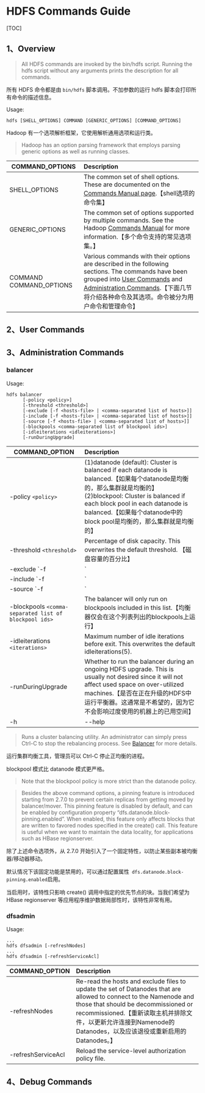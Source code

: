 # HDFS Commands Guide

[TOC]

## 1、Overview

> All HDFS commands are invoked by the bin/hdfs script. Running the hdfs script without any arguments prints the description for all commands.

所有 HDFS 命令都是由 `bin/hdfs` 脚本调用。不加参数的运行 hdfs 脚本会打印所有命令的描述信息。

Usage: 

    hdfs [SHELL_OPTIONS] COMMAND [GENERIC_OPTIONS] [COMMAND_OPTIONS]

Hadoop 有一个选项解析框架，它使用解析通用选项和运行类。

> Hadoop has an option parsing framework that employs parsing generic options as well as running classes.

COMMAND_OPTIONS  |  Description
---|:---
SHELL_OPTIONS  |	The common set of shell options. These are documented on the [Commands Manual page](https://hadoop.apache.org/docs/r3.2.1/hadoop-project-dist/hadoop-common/CommandsManual.html#Shell_Options).【shell选项的命令集】
GENERIC_OPTIONS |  The common set of options supported by multiple commands. See the Hadoop [Commands Manual](https://hadoop.apache.org/docs/r3.2.1/hadoop-project-dist/hadoop-common/CommandsManual.html#Generic_Options) for more information.【多个命令支持的常见选项集。】
COMMAND COMMAND_OPTIONS  |  Various commands with their options are described in the following sections. The commands have been grouped into [User Commands](https://hadoop.apache.org/docs/r3.2.1/hadoop-project-dist/hadoop-hdfs/HDFSCommands.html#User_Commands) and [Administration Commands](https://hadoop.apache.org/docs/r3.2.1/hadoop-project-dist/hadoop-hdfs/HDFSCommands.html#Administration_Commands).【下面几节将介绍各种命令及其选项。命令被分为用户命令和管理命令】

## 2、User Commands

## 3、Administration Commands


### balancer

Usage:

    hdfs balancer
          [-policy <policy>]
          [-threshold <threshold>]
          [-exclude [-f <hosts-file> | <comma-separated list of hosts>]]
          [-include [-f <hosts-file> | <comma-separated list of hosts>]]
          [-source [-f <hosts-file> | <comma-separated list of hosts>]]
          [-blockpools <comma-separated list of blockpool ids>]
          [-idleiterations <idleiterations>]
          [-runDuringUpgrade]

COMMAND_OPTION | Description
---|:---
-policy `<policy>`  |  (1)datanode (default): Cluster is balanced if each datanode is balanced.【如果每个datanode是均衡的，那么集群就是均衡的】(2)blockpool: Cluster is balanced if each block pool in each datanode is balanced.【如果每个datanode中的block pool是均衡的，那么集群就是均衡的】
-threshold `<threshold>`  |  Percentage of disk capacity. This overwrites the default threshold. 【磁盘容量的百分比】
-exclude `-f <hosts-file> | <comma-separated list of hosts>`	 | Excludes the specified datanodes from being balanced by the balancer.【排除的不被均衡的节点】
-include `-f <hosts-file> | <comma-separated list of hosts>`	 | Includes only the specified datanodes to be balanced by the balancer.【被均衡的节点】
-source `-f <hosts-file> | <comma-separated list of hosts>`	 | Pick only the specified datanodes as source nodes.【仅选择指定的datanodes作为源nodes】
-blockpools `<comma-separated list of blockpool ids>`	 | The balancer will only run on blockpools included in this list.【均衡器仅会在这个列表列出的blockpools上运行】
-idleiterations `<iterations>`  | Maximum number of idle iterations before exit. This overwrites the default idleiterations(5).
-runDuringUpgrade | Whether to run the balancer during an ongoing HDFS upgrade. This is usually not desired since it will not affect used space on over-utilized machines.【是否在正在升级的HDFS中运行平衡器。这通常是不希望的，因为它不会影响过度使用的机器上的已用空间】
-h|--help	 | Display the tool usage and help information and exit.

> Runs a cluster balancing utility. An administrator can simply press Ctrl-C to stop the rebalancing process. See [Balancer](https://hadoop.apache.org/docs/r3.2.1/hadoop-project-dist/hadoop-hdfs/HdfsUserGuide.html#Balancer) for more details.

运行集群均衡工具，管理员可以 Ctrl-C 停止正均衡的进程。

blockpool 模式比 datanode 模式更严格。

> Note that the blockpool policy is more strict than the datanode policy.

> Besides the above command options, a pinning feature is introduced starting from 2.7.0 to prevent certain replicas from getting moved by balancer/mover. This pinning feature is disabled by default, and can be enabled by configuration property “dfs.datanode.block-pinning.enabled”. When enabled, this feature only affects blocks that are written to favored nodes specified in the create() call. This feature is useful when we want to maintain the data locality, for applications such as HBase regionserver.

除了上述命令选项外，从 2.7.0 开始引入了一个固定特性，以防止某些副本被均衡器/移动器移动。

默认情况下该固定功能是禁用的，可以通过配置属性` dfs.datanode.block-pinning.enabled`启用。

当启用时，该特性只影响 create() 调用中指定的优先节点的块。当我们希望为 HBase regionserver 等应用程序维护数据局部性时，该特性非常有用。

### dfsadmin

Usage:
	
	...
	hdfs dfsadmin [-refreshNodes]
	...
	hdfs dfsadmin [-refreshServiceAcl]

COMMAND_OPTION | Description
---|:---
-refreshNodes | Re-read the hosts and exclude files to update the set of Datanodes that are allowed to connect to the Namenode and those that should be decommissioned or recommissioned.【重新读取主机并排除文件，以更新允许连接到Namenode的Datanodes，以及应该退役或重新启用的Datanodes。】
-refreshServiceAcl  |  Reload the service-level authorization policy file.


## 4、Debug Commands